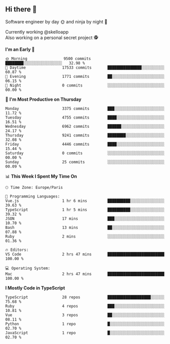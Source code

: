 ## Hi there 👋

Software engineer by day 🌞 and ninja by night 🌝

Currently working @skelloapp <br>
Also working on a personal secret project 🕵️

<!--START_SECTION:waka-->
**I'm an Early 🐤** 

```text
🌞 Morning                9500 commits        ████████░░░░░░░░░░░░░░░░░   32.98 % 
🌆 Daytime                17533 commits       ███████████████░░░░░░░░░░   60.87 % 
🌃 Evening                1771 commits        ██░░░░░░░░░░░░░░░░░░░░░░░   06.15 % 
🌙 Night                  0 commits           ░░░░░░░░░░░░░░░░░░░░░░░░░   00.00 % 
```
📅 **I'm Most Productive on Thursday** 

```text
Monday                   3375 commits        ███░░░░░░░░░░░░░░░░░░░░░░   11.72 % 
Tuesday                  4755 commits        ████░░░░░░░░░░░░░░░░░░░░░   16.51 % 
Wednesday                6962 commits        ██████░░░░░░░░░░░░░░░░░░░   24.17 % 
Thursday                 9241 commits        ████████░░░░░░░░░░░░░░░░░   32.08 % 
Friday                   4446 commits        ████░░░░░░░░░░░░░░░░░░░░░   15.44 % 
Saturday                 0 commits           ░░░░░░░░░░░░░░░░░░░░░░░░░   00.00 % 
Sunday                   25 commits          ░░░░░░░░░░░░░░░░░░░░░░░░░   00.09 % 
```


📊 **This Week I Spent My Time On** 

```text
🕑︎ Time Zone: Europe/Paris

💬 Programming Languages: 
Vue.js                   1 hr 6 mins         ██████████░░░░░░░░░░░░░░░   39.63 % 
TypeScript               1 hr 5 mins         ██████████░░░░░░░░░░░░░░░   39.32 % 
JSON                     17 mins             ███░░░░░░░░░░░░░░░░░░░░░░   10.70 % 
Bash                     13 mins             ██░░░░░░░░░░░░░░░░░░░░░░░   07.88 % 
Ruby                     2 mins              ░░░░░░░░░░░░░░░░░░░░░░░░░   01.36 % 

🔥 Editors: 
VS Code                  2 hrs 47 mins       █████████████████████████   100.00 % 

💻 Operating System: 
Mac                      2 hrs 47 mins       █████████████████████████   100.00 % 
```

**I Mostly Code in TypeScript** 

```text
TypeScript               28 repos            ███████████████████░░░░░░   75.68 % 
Ruby                     4 repos             ███░░░░░░░░░░░░░░░░░░░░░░   10.81 % 
Vue                      3 repos             ██░░░░░░░░░░░░░░░░░░░░░░░   08.11 % 
Python                   1 repo              █░░░░░░░░░░░░░░░░░░░░░░░░   02.70 % 
JavaScript               1 repo              █░░░░░░░░░░░░░░░░░░░░░░░░   02.70 % 
```




<!--END_SECTION:waka-->

<!--
**antoinelncl/antoinelncl** is a ✨ _special_ ✨ repository because its `README.md` (this file) appears on your GitHub profile.

Here are some ideas to get you started:

- 🔭 I’m currently working on ...
- 🌱 I’m currently learning ...
- 👯 I’m looking to collaborate on ...
- 🤔 I’m looking for help with ...
- 💬 Ask me about ...
- 📫 How to reach me: ...
- 😄 Pronouns: ...
- ⚡ Fun fact: ...
-->
